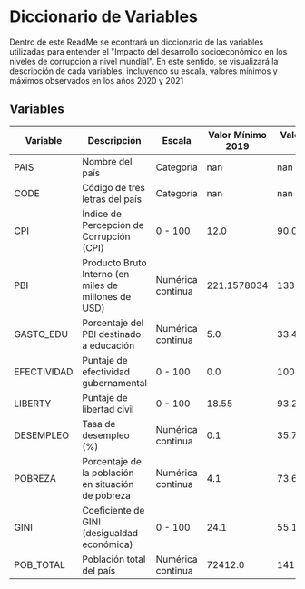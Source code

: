 
# Diccionario de Variables

Dentro de este ReadMe se econtrará un diccionario de las variables utilizadas para entender el "Impacto del desarrollo socioeconómico en los niveles de corrupción a nivel mundial". En este sentido, se visualizará la descripción de cada variables, incluyendo su escala, valores mínimos y máximos observados en los años 2020 y 2021
## Variables

| Variable | Descripción | Escala | Valor Mínimo 2019 | Valor Máximo 2019 | Valor Mínimo 2020 | Valor Máximo 2020 |
| --- | --- | --- | --- | --- | --- | --- |
| PAIS | Nombre del país | Categoría | nan | nan | nan | nan |
| CODE | Código de tres letras del país | Categoría | nan | nan | nan | nan |
| CPI | Índice de Percepción de Corrupción (CPI) | 0 - 100 | 12.0 | 90.0 | 12.0 | 88.0 |
| PBI | Producto Bruto Interno (en miles de millones de USD) | Numérica continua | 221.1578034 | 133711.7944 | 216.827417481114 | 116905.370396853 |
| GASTO_EDU | Porcentaje del PBI destinado a educación | Numérica continua | 5.0 | 33.4 | 5.0 | 34.2 |
| EFECTIVIDAD | Puntaje de efectividad gubernamental | 0 - 100 | 0.0 | 100.0 | 0.0 | 100.0 |
| LIBERTY | Puntaje de libertad civil | 0 - 100 | 18.55 | 93.28 | 14.18 | 92.16 |
| DESEMPLEO | Tasa de desempleo (%) | Numérica continua | 0.1 | 35.7 | 0.1 | 34.2 |
| POBREZA | Porcentaje de la población en situación de pobreza | Numérica continua | 4.1 | 73.6 | 0.0 | 53.4 |
| GINI | Coeficiente de GINI (desigualdad económica) | 0 - 100 | 24.1 | 55.1 | 24.0 | 53.5 |
| POB_TOTAL | Población total del país | Numérica continua | 72412.0 | 1412360000.0 | 71995.0 | 1411100000.0 |
